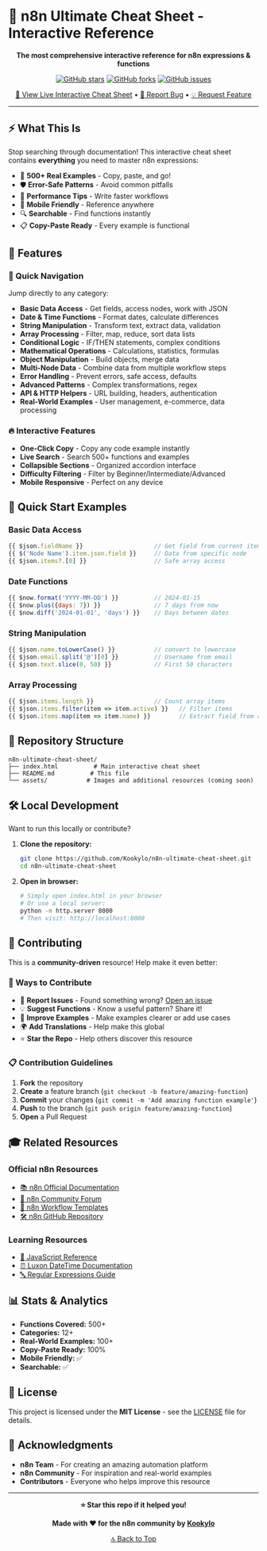 # 🚀 n8n Ultimate Cheat Sheet - Interactive Reference

<div align="center">

**The most comprehensive interactive reference for n8n expressions & functions**

[![GitHub stars](https://img.shields.io/github/stars/Kookylo/n8n-ultimate-cheat-sheet?style=social)](https://github.com/Kookylo/n8n-ultimate-cheat-sheet/stargazers)
[![GitHub forks](https://img.shields.io/github/forks/Kookylo/n8n-ultimate-cheat-sheet?style=social)](https://github.com/Kookylo/n8n-ultimate-cheat-sheet/network/members)
[![GitHub issues](https://img.shields.io/github/issues/Kookylo/n8n-ultimate-cheat-sheet)](https://github.com/Kookylo/n8n-ultimate-cheat-sheet/issues)

[📖 View Live Interactive Cheat Sheet](https://kookylo.github.io/n8n-ultimate-cheat-sheet) • [🐛 Report Bug](https://github.com/Kookylo/n8n-ultimate-cheat-sheet/issues) • [💡 Request Feature](https://github.com/Kookylo/n8n-ultimate-cheat-sheet/issues)

</div>

---

## ⚡ What This Is

Stop searching through documentation! This interactive cheat sheet contains **everything** you need to master n8n expressions:

- 🎯 **500+ Real Examples** - Copy, paste, and go!
- 🛡️ **Error-Safe Patterns** - Avoid common pitfalls
- 🚀 **Performance Tips** - Write faster workflows
- 📱 **Mobile Friendly** - Reference anywhere
- 🔍 **Searchable** - Find functions instantly
- 📋 **Copy-Paste Ready** - Every example is functional

## 🎉 Features

### 🧭 Quick Navigation
Jump directly to any category:
- **Basic Data Access** - Get fields, access nodes, work with JSON
- **Date & Time Functions** - Format dates, calculate differences
- **String Manipulation** - Transform text, extract data, validation
- **Array Processing** - Filter, map, reduce, sort data lists
- **Conditional Logic** - IF/THEN statements, complex conditions
- **Mathematical Operations** - Calculations, statistics, formulas
- **Object Manipulation** - Build objects, merge data
- **Multi-Node Data** - Combine data from multiple workflow steps
- **Error Handling** - Prevent errors, safe access, defaults
- **Advanced Patterns** - Complex transformations, regex
- **API & HTTP Helpers** - URL building, headers, authentication
- **Real-World Examples** - User management, e-commerce, data processing

### 🔥 Interactive Features
- **One-Click Copy** - Copy any code example instantly
- **Live Search** - Search 500+ functions and examples
- **Collapsible Sections** - Organized accordion interface
- **Difficulty Filtering** - Filter by Beginner/Intermediate/Advanced
- **Mobile Responsive** - Perfect on any device

## 🚀 Quick Start Examples

### Basic Data Access
```javascript
{{ $json.fieldName }}                    // Get field from current item
{{ $('Node Name').item.json.field }}     // Data from specific node
{{ $json.items?.[0] }}                   // Safe array access
```

### Date Functions
```javascript
{{ $now.format('YYYY-MM-DD') }}          // 2024-01-15
{{ $now.plus({days: 7}) }}               // 7 days from now
{{ $now.diff('2024-01-01', 'days') }}    // Days between dates
```

### String Manipulation
```javascript
{{ $json.name.toLowerCase() }}           // convert to lowercase
{{ $json.email.split('@')[0] }}          // Username from email
{{ $json.text.slice(0, 50) }}            // First 50 characters
```

### Array Processing
```javascript
{{ $json.items.length }}                 // Count array items
{{ $json.items.filter(item => item.active) }}   // Filter items
{{ $json.items.map(item => item.name) }}        // Extract field from all items
```

## 📁 Repository Structure

```
n8n-ultimate-cheat-sheet/
├── index.html          # Main interactive cheat sheet
├── README.md          # This file
└── assets/           # Images and additional resources (coming soon)
```

## 🛠️ Local Development

Want to run this locally or contribute?

1. **Clone the repository:**
   ```bash
   git clone https://github.com/Kookylo/n8n-ultimate-cheat-sheet.git
   cd n8n-ultimate-cheat-sheet
   ```

2. **Open in browser:**
   ```bash
   # Simply open index.html in your browser
   # Or use a local server:
   python -m http.server 8000
   # Then visit: http://localhost:8000
   ```

## 🤝 Contributing

This is a **community-driven** resource! Help make it even better:

### 🎯 Ways to Contribute
- 🐛 **Report Issues** - Found something wrong? [Open an issue](https://github.com/Kookylo/n8n-ultimate-cheat-sheet/issues)
- 💡 **Suggest Functions** - Know a useful pattern? Share it!
- 📖 **Improve Examples** - Make examples clearer or add use cases
- 🌍 **Add Translations** - Help make this global
- ⭐ **Star the Repo** - Help others discover this resource

### 📋 Contribution Guidelines
1. **Fork** the repository
2. **Create** a feature branch (`git checkout -b feature/amazing-function`)
3. **Commit** your changes (`git commit -m 'Add amazing function example'`)
4. **Push** to the branch (`git push origin feature/amazing-function`)
5. **Open** a Pull Request

## 🎓 Related Resources

### Official n8n Resources
- [📚 n8n Official Documentation](https://docs.n8n.io/)
- [💬 n8n Community Forum](https://community.n8n.io/)
- [🎯 n8n Workflow Templates](https://n8n.io/workflows/)
- [🛠️ n8n GitHub Repository](https://github.com/n8n-io/n8n)

### Learning Resources
- [📱 JavaScript Reference](https://developer.mozilla.org/en-US/docs/Web/JavaScript/Reference)
- [⏰ Luxon DateTime Documentation](https://moment.github.io/luxon/)
- [🔤 Regular Expressions Guide](https://regexr.com/)

## 📊 Stats & Analytics

- **Functions Covered:** 500+
- **Categories:** 12+
- **Real-World Examples:** 100+
- **Copy-Paste Ready:** 100%
- **Mobile Friendly:** ✅
- **Searchable:** ✅

## 📄 License

This project is licensed under the **MIT License** - see the [LICENSE](LICENSE) file for details.

## 🙏 Acknowledgments

- **n8n Team** - For creating an amazing automation platform
- **n8n Community** - For inspiration and real-world examples
- **Contributors** - Everyone who helps improve this resource

---

<div align="center">

**⭐ Star this repo if it helped you!**

**Made with ❤️ for the n8n community by [Kookylo](https://github.com/Kookylo)**

[🔝 Back to Top](#-n8n-ultimate-cheat-sheet---interactive-reference)

</div>